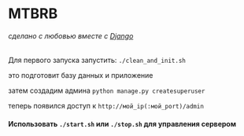 # MTBRB
###### сделано с любовью вместе с [Django](https://www.djangoproject.com) 



Для первого запуска запустить: `./clean_and_init.sh`

это подготовит базу данных и приложение
 
затем создадим админа `python manage.py createsuperuser`

теперь появился доступ к `http://мой_ip(:мой_port)/admin` 

#### Использовать `./start.sh` или `./stop.sh` для управления сервером